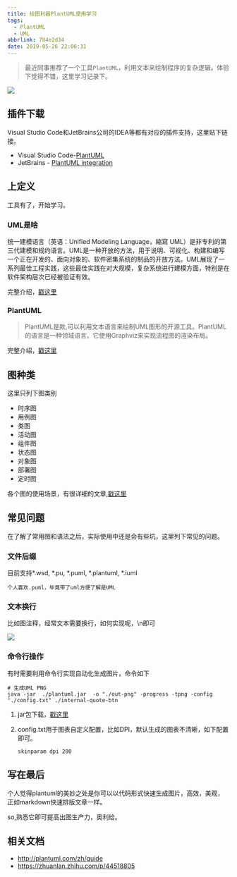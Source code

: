 ```yaml
---
title: 绘图利器PlantUML使用学习
tags:
  - PlantUML
  - UML
abbrlink: 784e2d34
date: 2019-05-26 22:06:31
---
```

> 最近同事推荐了一个工具`PlantUML`，利用文本来绘制程序的复杂逻辑。体验下觉得不错，这里学习记录下。

![](https://static.1991421.cn/2019-05-26-include_demo.gif)

## 插件下载
Visual Studio Code和JetBrains公司的IDEA等都有对应的插件支持，这里贴下链接。

- Visual Studio Code-[PlantUML](https://marketplace.visualstudio.com/items?itemName=jebbs.plantuml)
- JetBrains - [PlantUML integration
](https://plugins.jetbrains.com/plugin/7017-plantuml-integration)

## 上定义

工具有了，开始学习。

### UML是啥

>
统一建模语言（英语：Unified Modeling Language，縮寫 UML）是非专利的第三代建模和规约语言。UML是一种开放的方法，用于说明、可视化、构建和编写一个正在开发的、面向对象的、软件密集系统的制品的开放方法。UML展现了一系列最佳工程实践，这些最佳实践在对大规模，复杂系统进行建模方面，特别是在软件架构层次已经被验证有效。


完整介绍，[戳这里](https://zh.wikipedia.org/wiki/%E7%BB%9F%E4%B8%80%E5%BB%BA%E6%A8%A1%E8%AF%AD%E8%A8%80)

### PlantUML

> PlantUML是款,可以利用文本语言来绘制UML图形的开源工具。PlantUML的语言是一种领域语言。它使用Graphviz来实现流程图的渲染布局。

完整介绍，[戳这里](https://en.wikipedia.org/wiki/PlantUML)

## 图种类
这里只列下图类别

+ 时序图
+ 用例图
+ 类图
+ 活动图
+ 组件图
+ 状态图
+ 对象图
+ 部署图
+ 定时图

各个图的使用场景，有很详细的文章,[戳这里](https://zhuanlan.zhihu.com/p/44518805)

## 常见问题
在了解了常用图和语法之后，实际使用中还是会有些坑，这里列下常见的问题。

### 文件后缀
目前支持*.wsd, *.pu, *.puml, *.plantuml, *.iuml

`个人喜欢.puml，毕竟带了uml方便了解是UML`

### 文本换行
比如图注释，经常文本需要换行，如何实现呢，\n即可

![](https://static.1991421.cn/2019-05-26-140158.png)


### 命令行操作

有时需要利用命令行实现自动化生成图片，命令如下

```
# 生成UML PNG
java -jar  ./plantuml.jar  -o "./out-png" -progress -tpng -config "./config.txt" ./internal-quote-btn

```

1. jar包下载，[戳这里](https://plantuml.com/zh/download)
2. config.txt用于图表自定义配置，比如DPI，默认生成的图表不清晰，如下配置即可。
	
	```
	skinparam dpi 200
	```

## 写在最后
个人觉得plantuml的美妙之处是你可以以代码形式快速生成图片，高效，美观，正如markdown快速排版文章一样。

so,熟悉它即可提高出图生产力，奥利给。


## 相关文档

- http://plantuml.com/zh/guide
- https://zhuanlan.zhihu.com/p/44518805
